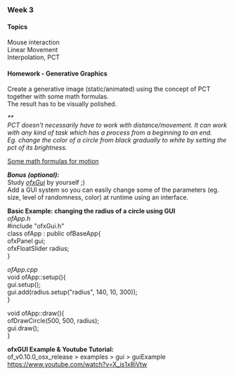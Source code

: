 ### Week 3
#### Topics
Mouse interaction  
Linear Movement  
Interpolation, PCT
<br/>

#### Homework - Generative Graphics
Create a generative image (static/animated) using the concept of PCT together with some math formulas.  
The result has to be visually polished.

_**  
PCT doesn't necessarily have to work with distance/movement. It can work with any kind of task which has a process from a beginning to an end.  
Eg. change the color of a circle from black gradually to white by setting the pct of its brightness._

[Some math formulas for motion](https://soulwire.co.uk/math-for-motion/)

_**Bonus (optional):**_   
Study [_ofxGui_](https://openframeworks.cc/documentation/ofxGui/) by yourself ;)  
Add a GUI system so you can easily change some of the parameters (eg. size, level of randomness, color) at runtime using an interface.  

**Basic Example: changing the radius of a circle using GUI**  
_ofApp.h_   
#include "ofxGui.h"   
class ofApp : public ofBaseApp{  
  ofxPanel gui;  
  ofxFloatSlider radius;  
}  

_ofApp.cpp_    
void ofApp::setup(){  
  gui.setup();  
  gui.add(radius.setup("radius", 140, 10, 300));  
}  
  
void ofApp::draw(){  
  ofDrawCircle(500, 500, radius);  
  gui.draw();  
}  

**ofxGUI Example & Youtube Tutorial:**   
of_v0.10.0_osx_release > examples > gui > guiExample  
https://www.youtube.com/watch?v=X_is1x8iVtw  
